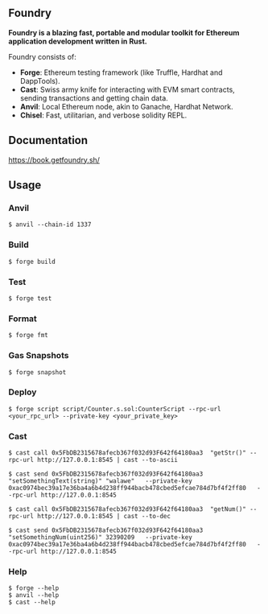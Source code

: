 ## Foundry

**Foundry is a blazing fast, portable and modular toolkit for Ethereum application development written in Rust.**

Foundry consists of:

-   **Forge**: Ethereum testing framework (like Truffle, Hardhat and DappTools).
-   **Cast**: Swiss army knife for interacting with EVM smart contracts, sending transactions and getting chain data.
-   **Anvil**: Local Ethereum node, akin to Ganache, Hardhat Network.
-   **Chisel**: Fast, utilitarian, and verbose solidity REPL.

## Documentation

https://book.getfoundry.sh/

## Usage

### Anvil

```shell
$ anvil --chain-id 1337
```

### Build

```shell
$ forge build
```

### Test

```shell
$ forge test
```

### Format

```shell
$ forge fmt
```

### Gas Snapshots

```shell
$ forge snapshot
```


### Deploy

```shell
$ forge script script/Counter.s.sol:CounterScript --rpc-url <your_rpc_url> --private-key <your_private_key>
```

### Cast

```shell
$ cast call 0x5FbDB2315678afecb367f032d93F642f64180aa3  "getStr()" --rpc-url http://127.0.0.1:8545 | cast --to-ascii

$ cast send 0x5FbDB2315678afecb367f032d93F642f64180aa3 "setSomethingText(string)" "walawe"   --private-key 0xac0974bec39a17e36ba4a6b4d238ff944bacb478cbed5efcae784d7bf4f2ff80   --rpc-url http://127.0.0.1:8545

$ cast call 0x5FbDB2315678afecb367f032d93F642f64180aa3  "getNum()" --rpc-url http://127.0.0.1:8545 | cast --to-dec

$ cast send 0x5FbDB2315678afecb367f032d93F642f64180aa3 "setSomethingNum(uint256)" 32390209   --private-key 0xac0974bec39a17e36ba4a6b4d238ff944bacb478cbed5efcae784d7bf4f2ff80   --rpc-url http://127.0.0.1:8545
```

### Help

```shell
$ forge --help
$ anvil --help
$ cast --help
```
